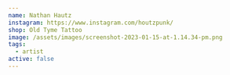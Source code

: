 ```yaml
---
name: Nathan Hautz
instagram: https://www.instagram.com/houtzpunk/
shop: Old Tyme Tattoo
image: /assets/images/screenshot-2023-01-15-at-1.14.34-pm.png
tags:
  - artist
active: false
---
```

